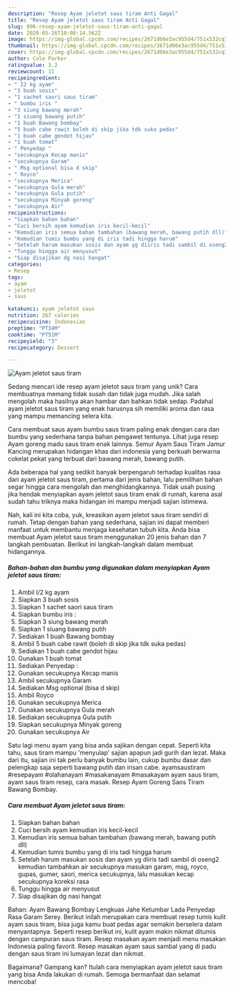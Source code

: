 ```yaml
---
description: "Resep Ayam jeletot saus tiram Anti Gagal"
title: "Resep Ayam jeletot saus tiram Anti Gagal"
slug: 996-resep-ayam-jeletot-saus-tiram-anti-gagal
date: 2020-05-26T10:08:14.562Z
image: https://img-global.cpcdn.com/recipes/2671d66e3ac955d4/751x532cq70/ayam-jeletot-saus-tiram-foto-resep-utama.jpg
thumbnail: https://img-global.cpcdn.com/recipes/2671d66e3ac955d4/751x532cq70/ayam-jeletot-saus-tiram-foto-resep-utama.jpg
cover: https://img-global.cpcdn.com/recipes/2671d66e3ac955d4/751x532cq70/ayam-jeletot-saus-tiram-foto-resep-utama.jpg
author: Cole Parker
ratingvalue: 3.2
reviewcount: 11
recipeingredient:
- " I2 kg ayam"
- "3 buah sosis"
- "1 sachet saori saus tiram"
- " bumbu iris "
- "3 siung bawang merah"
- "1 siuang bawang putih"
- "1 buah Bawang bombay"
- "5 buah cabe rawit boleh di skip jika tdk suka pedas"
- "1 buah cabe gendot hijau"
- "1 buah tomat"
- " Penyedap "
- "secukupnya Kecap manis"
- "secukupnya Garam"
- " Msg optional bisa d skip"
- " Royco"
- "secukupnya Merica"
- "secukupnya Gula merah"
- "secukupnya Gula putih"
- "secukupnya Minyak goreng"
- "secukupnya Air"
recipeinstructions:
- "Siapkan bahan bahan"
- "Cuci bersih ayam kemudian iris kecil-kecil"
- "Kemudian iris semua bahan tambahan (bawang merah, bawang putih dll)"
- "Kemudian tumis bumbu yang di iris tadi hingga harum"
- "Setelah harum masukan sosis dan ayam yg diiris tadi sambil di oseng2 kemudian tambahkan air secukupnya masukan garam, msg, royco, gupas, gumer, saori, merica secukupnya, lalu masukan kecap secukupnya koreksi rasa"
- "Tunggu hingga air menyusut"
- "Siap disajikan dg nasi hangat"
categories:
- Resep
tags:
- ayam
- jeletot
- saus

katakunci: ayam jeletot saus 
nutrition: 267 calories
recipecuisine: Indonesian
preptime: "PT34M"
cooktime: "PT51M"
recipeyield: "3"
recipecategory: Dessert

---
```



![Ayam jeletot saus tiram](https://img-global.cpcdn.com/recipes/2671d66e3ac955d4/751x532cq70/ayam-jeletot-saus-tiram-foto-resep-utama.jpg)

Sedang mencari ide resep ayam jeletot saus tiram yang unik? Cara membuatnya memang tidak susah dan tidak juga mudah. Jika salah mengolah maka hasilnya akan hambar dan bahkan tidak sedap. Padahal ayam jeletot saus tiram yang enak harusnya sih memiliki aroma dan rasa yang mampu memancing selera kita.

Cara membuat saus ayam bumbu saus tiram paling enak dengan cara dan bumbu yang sederhana tanpa bahan pengawet tentunya. Lihat juga resep Ayam goreng madu saus tiram enak lainnya. Semur Ayam Saus Tiram Jamur Kancing merupakan hidangan khas dari indonesia yang berkuah berwarna cokelat pekat yang terbuat dari bawang merah, bawang putih.

Ada beberapa hal yang sedikit banyak berpengaruh terhadap kualitas rasa dari ayam jeletot saus tiram, pertama dari jenis bahan, lalu pemilihan bahan segar hingga cara mengolah dan menghidangkannya. Tidak usah pusing jika hendak menyiapkan ayam jeletot saus tiram enak di rumah, karena asal sudah tahu triknya maka hidangan ini mampu menjadi sajian istimewa.


Nah, kali ini kita coba, yuk, kreasikan ayam jeletot saus tiram sendiri di rumah. Tetap dengan bahan yang sederhana, sajian ini dapat memberi manfaat untuk membantu menjaga kesehatan tubuh kita. Anda bisa membuat Ayam jeletot saus tiram menggunakan 20 jenis bahan dan 7 langkah pembuatan. Berikut ini langkah-langkah dalam membuat hidangannya.

<!--inarticleads1-->

##### Bahan-bahan dan bumbu yang digunakan dalam menyiapkan Ayam jeletot saus tiram:

1. Ambil  I/2 kg ayam
1. Siapkan 3 buah sosis
1. Siapkan 1 sachet saori saus tiram
1. Siapkan  bumbu iris :
1. Siapkan 3 siung bawang merah
1. Siapkan 1 siuang bawang putih
1. Sediakan 1 buah Bawang bombay
1. Ambil 5 buah cabe rawit (boleh di skip jika tdk suka pedas)
1. Sediakan 1 buah cabe gendot hijau
1. Gunakan 1 buah tomat
1. Sediakan  Penyedap :
1. Gunakan secukupnya Kecap manis
1. Ambil secukupnya Garam
1. Sediakan  Msg optional (bisa d skip)
1. Ambil  Royco
1. Gunakan secukupnya Merica
1. Gunakan secukupnya Gula merah
1. Sediakan secukupnya Gula putih
1. Siapkan secukupnya Minyak goreng
1. Gunakan secukupnya Air


Satu lagi menu ayam yang bisa anda sajikan dengan cepat. Seperti kita tahu, saus tiram mampu &#39;menyulap&#39; sajian apapun jadi gurih dan lezat. Maka dari itu, sajian ini tak perlu banyak bumbu lain, cukup bumbu dasar dan pelengkap saja seperti bawang putih dan irisan cabe. ayamsaustiram #resepayam #olahanayam #masakanayam #masakayam ayam saus tiram, ayam saus tiram resep, cara masak. Resep Ayam Goreng Saos Tiram Bawang Bombay. 

<!--inarticleads2-->

##### Cara membuat Ayam jeletot saus tiram:

1. Siapkan bahan bahan
1. Cuci bersih ayam kemudian iris kecil-kecil
1. Kemudian iris semua bahan tambahan (bawang merah, bawang putih dll)
1. Kemudian tumis bumbu yang di iris tadi hingga harum
1. Setelah harum masukan sosis dan ayam yg diiris tadi sambil di oseng2 kemudian tambahkan air secukupnya masukan garam, msg, royco, gupas, gumer, saori, merica secukupnya, lalu masukan kecap secukupnya koreksi rasa
1. Tunggu hingga air menyusut
1. Siap disajikan dg nasi hangat


Bahan: Ayam Bawang Bombay Lengkuas Jahe Ketumbar Lada Penyedap Rasa Garam Serey. Berikut inilah merupakan cara membuat resep tumis kulit ayam saus tiram, bisa juga kamu buat pedas agar semakin berselera dalam menyantapnya. Seperti resep berikut ini, kulit ayam makin nikmat ditumis dengan campuran saus tiram. Resep masakan ayam menjadi menu masakan Indonesia paling favorit. Resep masakan ayam saus sambal yang di padu dengan saus tiram ini lumayan lezat dan nikmat. 

Bagaimana? Gampang kan? Itulah cara menyiapkan ayam jeletot saus tiram yang bisa Anda lakukan di rumah. Semoga bermanfaat dan selamat mencoba!
